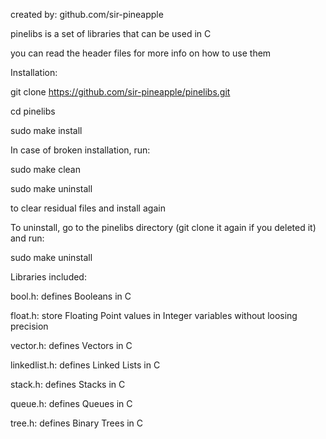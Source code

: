 created by: github.com/sir-pineapple

pinelibs is a set of libraries that can be used in C

you can read the header files for more info on how to use them

Installation:

git clone https://github.com/sir-pineapple/pinelibs.git

cd pinelibs

sudo make install

In case of broken installation, run:

sudo make clean

sudo make uninstall

to clear residual files and install again

To uninstall, go to the pinelibs directory (git clone it again if you deleted it) and run:

sudo make uninstall

Libraries included:

bool.h: defines Booleans in C

float.h: store Floating Point values in Integer variables without loosing precision

vector.h: defines Vectors in C

linkedlist.h: defines Linked Lists in C

stack.h: defines Stacks in C

queue.h: defines Queues in C

tree.h: defines Binary Trees in C
